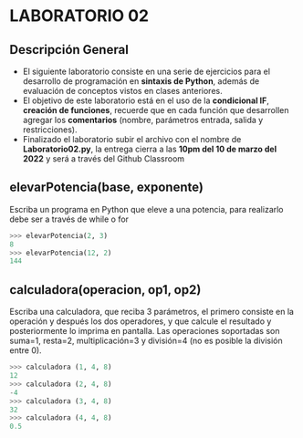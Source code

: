 # LABORATORIO 02

## Descripción General
- El siguiente laboratorio consiste en una serie de ejercicios para el desarrollo de programación en **sintaxis de Python**, además de evaluación de conceptos vistos en clases anteriores.
- El objetivo de este laboratorio está en el uso de la **condicional IF**, **creación de funciones**, recuerde que en cada función que desarrollen agregar los **comentarios** (nombre, parámetros entrada, salida y restricciones).
- Finalizado el laboratorio subir el archivo con el nombre de **Laboratorio02.py**, la entrega cierra a las **10pm del 10 de marzo del 2022** y será a través del Github Classroom

## elevarPotencia(base, exponente)
Escriba un programa en Python que eleve a una potencia, para realizarlo debe ser a través de while o for
``` python
>>> elevarPotencia(2, 3)
8
>>> elevarPotencia(12, 2)
144
``` 

## calculadora(operacion, op1, op2)
Escriba una calculadora, que reciba 3 parámetros, el primero consiste en la operación y después los dos operadores, y que calcule el resultado y posteriormente lo imprima en pantalla. Las operaciones soportadas son suma=1, resta=2, multiplicación=3 y división=4 (no es posible la división entre 0).
``` python
>>> calculadora (1, 4, 8)
12
>>> calculadora (2, 4, 8)
-4
>>> calculadora (3, 4, 8)
32
>>> calculadora (4, 4, 8)
0.5
``` 
